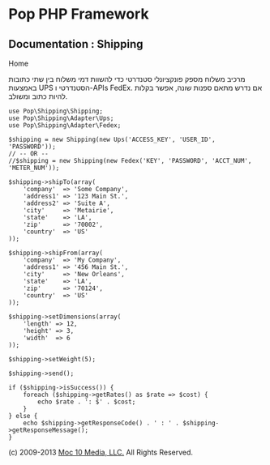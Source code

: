Pop PHP Framework
=================

Documentation : Shipping
------------------------

Home

מרכיב משלוח מספק פונקציונלי סטנדרטי כדי להשוות דמי משלוח בין שתי כתובות באמצעות UPS הסטנדרטי ו-APIs FedEx. אם נדרש מתאם ספנות שונה, אפשר בקלות להיות כתוב ומשולב.

    use Pop\Shipping\Shipping;
    use Pop\Shipping\Adapter\Ups;
    use Pop\Shipping\Adapter\Fedex;

    $shipping = new Shipping(new Ups('ACCESS_KEY', 'USER_ID', 'PASSWORD'));
    // -- OR --
    //$shipping = new Shipping(new Fedex('KEY', 'PASSWORD', 'ACCT_NUM', 'METER_NUM'));

    $shipping->shipTo(array(
        'company'  => 'Some Company',
        'address1' => '123 Main St.',
        'address2' => 'Suite A',
        'city'     => 'Metairie',
        'state'    => 'LA',
        'zip'      => '70002',
        'country'  => 'US'
    ));

    $shipping->shipFrom(array(
        'company'  => 'My Company',
        'address1' => '456 Main St.',
        'city'     => 'New Orleans',
        'state'    => 'LA',
        'zip'      => '70124',
        'country'  => 'US'
    ));

    $shipping->setDimensions(array(
        'length' => 12,
        'height' => 3,
        'width'  => 6
    ));

    $shipping->setWeight(5);

    $shipping->send();

    if ($shipping->isSuccess()) {
        foreach ($shipping->getRates() as $rate => $cost) {
            echo $rate . ': $' . $cost;
        }
    } else {
        echo $shipping->getResponseCode() . ' : ' . $shipping->getResponseMessage();
    }

\(c) 2009-2013 [Moc 10 Media, LLC.](http://www.moc10media.com) All
Rights Reserved.
